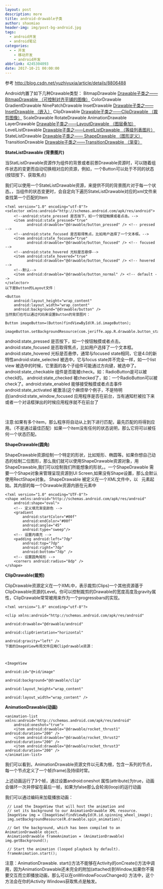 ```yaml
---
layout: post
description: more
title: android-drawable子类
author: shaomiao
header-img: img/post-bg-android.jpg
tags:
  - android开发
  - android笔记
categories:
  - - 开发
    - 移动开发
    - android开发
abbrlink: 4245304093
date: 2017-10-21 00:00:00
---
```

参考 http://blog.csdn.net/yuzhiyuxia/article/details/8806488

Android内置了如下几种Drawable类型：
BitmapDrawable [Drawable子类之—— BitmapDrawable （可控制对齐平铺的图像）](http://www.jianshu.com/p/59ca59808317)
ColorDrawable
GradientDrawable
NinePatchDrawable
InsetDrawable [Drawable子类之——InsetDrawable （嵌入）](http://www.jianshu.com/p/b1c2d2d3dfb5)
ClipDrawable [Drawable子类之——ClipDrawable （裁剪图像）](http://www.jianshu.com/p/9e3a021288f9)
ScaleDrawable
RotateDrawable
AnimationDrawable
LayerDrawable [Drawable子类之——LayoutDrawable （图层叠加）](http://www.jianshu.com/p/f1de437f4b3d)
LevelListDrawable [Drawable子类之——LevelListDrawable （等级列表图片）](http://www.jianshu.com/p/aa87c41182b7)
StateListDrawable [Drawable子类之—— ShapeDrawable （图形定义）](http://www.jianshu.com/p/6d8db552d3b9)
TransitionDrawable [Drawable子类之——TransitionDrawable （渐变）](http://www.jianshu.com/p/27fb18e0afc1)

**StateListDrawable (背景图片)<selector />**

当StatListDrawable资源作为组件的背景或者前景Drawable资源时，可以随着组件状态的变更而自动切换相对应的资源，例如，一个Button可以处于不同的状态(按钮按下、获取焦点)

我们可以使用一个StateListDrawable资源，来提供不同的背景图片对于每一个状态。，当组件的状态变更时，会自定向下遍历StateListDrawable对应的xml文件来查找第一个匹配的Item

	<?xml version="1.0" encoding="utf-8"?>
	<selector xmlns:android="http://schemas.android.com/apk/res/android">
		<!--android:state_pressed 是否按下，如一个按钮触摸或者点击。-->
		<item android:state_pressed="true"
			  android:drawable="@drawable/button_pressed" /> <!-- pressed -->
		<!--android:state_focused 是否取得焦点，比如用户选择了一个文本框。-->
		<item android:state_focused="true"
			  android:drawable="@drawable/button_focused" /> <!-- focused -->
		<!--android:state_hovered 光标是否悬停-->
		<item android:state_hovered="true"
			  android:drawable="@drawable/button_focused" /> <!-- hovered -->
		<!--默认-->
		<item android:drawable="@drawable/button_normal" /> <!-- default -->
	</selector>
	以下是Button的Layout文件：

	<Button
		android:layout_height="wrap_content"
		android:layout_width="wrap_content"
		android:background="@drawable/button" />
	当然我们也可以通过代码来设置Button的背景图片：

	Button imageButton=(Button)findViewById(R.id.imageButton);

	imageButton.setBackgroundResource(com.jeriffe.app.R.drawable.button_statelist);


android:state_pressed 是否按下，如一个按钮触摸或者点击。
android:state_focused 是否取得焦点，比如用户选择了一个文本框。
android:state_hovered 光标是否悬停，通常与focused state相同，它是4.0的新特性android:state_selected 被选中，它与focus state并不完全一样，如一个list view 被选中的时候，它里面的各个子组件可能通过方向键，被选中了。
android:state_checkable 组件是否能被check。如：RadioButton是可以被check的。
android:state_checked 被checked了，如：一个RadioButton可以被check了。android:state_enabled 能够接受触摸或者点击事件android:state_activated 被激活(这个麻烦举个例子，不是特明白)android:state_window_focused 应用程序是否在前台，当有通知栏被拉下来或者一个对话框弹出的时候应用程序就不在前台了

 

注意:如果有多个item，那么程序将自动从上到下进行匹配，最先匹配的将得到应用。（不是通过最佳匹配）如果一个item没有任何的状态说明，那么它将可以被任何一个状态匹配。

**ShapeDrawable(圆角)<shape />**

ShapeDrawable资源绘制一个特定的形状，比如矩形、椭圆等。如果你想自己动态的绘制二位图形，那么我们就可以使用ShapeDrawable资源对象，用ShapeDrawable,我们可以绘制我们所能想象的形状。。一个ShapeDrawable 需要一个Shape对象来管理呈现资源到UI Screen,如果没有Shape设置，那么会默认使用RectShape对象。
ShapeDrawable 被定义在一个XML文件中，以 <shape>
 元素起始。其内部的每一个Drawable资源内嵌在<item>元素中

	<?xml version="1.0" encoding="UTF-8"?>
	<shape xmlns:android="http://schemas.android.com/apk/res/android" 
		android:shape="oval">
		<!-- 定义填充渐变颜色 -->
		<gradient 
			android:startColor="#00f" 
			android:endColor="#00f" 
			android:angle="45"
			android:type="sweep"/> 
		<!-- 设置内填充 -->
		<padding android:left="7dp" 
			android:top="7dp" 
			android:right="7dp" 
			android:bottom="7dp" />
		<!-- 设置圆角矩形 -->
		<corners android:radius="8dp" /> 
	</shape>

**ClipDrawable(裁剪)<clip />**

ClipDrawable资源定义在一个XML中，表示裁剪(Clips)一个其他资源基于ClipDrawable资源的Level。你可以控制裁剪的Drawable的宽度高度及gravity属性，ClipDrawable常常被用来作为一个progressbars的实现。

	<?xml version="1.0" encoding="utf-8"?>

	<clip xmlns:android="http://schemas.android.com/apk/res/android"

	android:drawable="@drawable/android"

	android:clipOrientation="horizontal"

	android:gravity="left" />
	下面的ImageView布局文件应用Clipdrawable资源：

	 

	<ImageView

	android:id="@+id/image"

	android:background="@drawable/clip"

	android:layout_height="wrap_content"

	android:layout_width="wrap_content" />

**AnimationDrawable(动画)<animation-list/>**

	<animation-list xmlns:android="http://schemas.android.com/apk/res/android"
		android:oneshot="true">
		<item android:drawable="@drawable/rocket_thrust1" android:duration="200" />
		<item android:drawable="@drawable/rocket_thrust2" android:duration="200" />
		<item android:drawable="@drawable/rocket_thrust3" android:duration="200" />
	</animation-list>

我们可以看到，AnimationDrawable资源文件以<animation-list>元素为根，包含一系列的<Item>节点，每一个节点定义了一个帧(frame)及持续时常。

上述动画运行了3个帧，通过设置android:oneshot 属性(attribute)为true，动画会循环一次并停留在最后一帧，如果为false那么会轮询(loop)的运行动画

我们可以通过编码来加载播放动画：



	 // Load the ImageView that will host the animation and
	 // set its background to our AnimationDrawable XML resource.
	 ImageView img = (ImageView)findViewById(R.id.spinning_wheel_image);
	 img.setBackgroundResource(R.drawable.spin_animation);

	 // Get the background, which has been compiled to an AnimationDrawable object.
	 AnimationDrawable frameAnimation = (AnimationDrawable) img.getBackground();

	 // Start the animation (looped playback by default).
	 frameAnimation.start();
	 

注意：AnimationDrawable. start()方法不能够在Activity的onCreate()方法中调用，因为AnimationDrawable还未完全的附加(attached)到Window,如果你不需要交互而立即播放动画，那么可以在onWindowFocusChanged() 方法中，这个方法会在你的Activity Windows获取焦点是触发。
